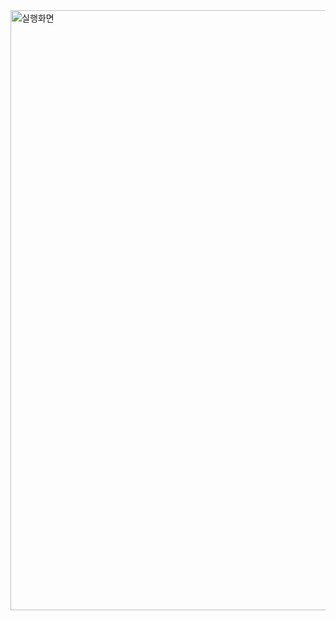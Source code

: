 
<img width="960" alt="실행화면" src="https://user-images.githubusercontent.com/112390998/188544547-42bc4bc0-8064-4411-b6b6-7023880902b2.png">
